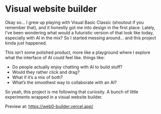 # Visual website builder

Okay so… I grew up playing with Visual Basic Classic (shoutout if you remember that), and it honestly got me into design in the first place. Lately, I’ve been wondering what would a futuristic version of that look like today, especially with AI in the mix? So I started messing around… and this project kinda just happened.

This isn’t some polished product, more like a playground where I explore what the interface of AI could feel like. things like:

- Do people actually enjoy chatting with AI to build stuff?
- Would they rather click and drag?
- What if it’s a mix of both?
- What’s the smoothest way to collaborate with an AI?

So yeah, this project is me following that curiosity. A bunch of little experiments wrapped in a visual website builder.

Preview at: https://web0-builder.vercel.app/

